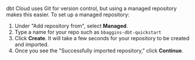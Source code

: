 dbt Cloud uses Git for version control, but using a managed repository makes this easier. To set up a managed repository:

1. Under "Add repository from", select **Managed**.
2. Type a name for your repo such as `bbaggins-dbt-quickstart`
3. Click **Create**. It will take a few seconds for your repository to be created and imported.
4. Once you see the "Successfully imported repository," click **Continue**.